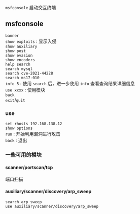 `msfconsole` 启动交互终端  

## msfconsole

`banner`  
`show exploits` : 显示入侵  
`show auxiliary`  
`show post`  
`show evasion`  
`show encoders`  
`help search`  
`search mysql`  
`search cve-2021-44228`  
`search ms17-010`  
`info 5` : 使用 `search` 后，进一步使用 `info` 查看查询结果详细信息  
`use xxxx` : 使用模块  
`back`  
`exit`/`quit`  


### use

`set rhosts 192.168.138.12`  
`show options`  
`run` : 开始利用漏洞进行攻击  
`back` : 退出  

### 一些可用的模块

#### scanner/portscan/tcp

端口扫描

#### auxiliary/scanner/discovery/arp_sweep

`search arp_sweep`  
`use auxiliary/scanner/discovery/arp_sweep`  
